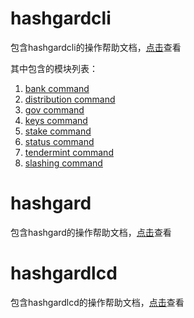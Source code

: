 # hashgardcli 

包含hashgardcli的操作帮助文档，[点击](./hashgardcli)查看

其中包含的模块列表：

1. [bank command](https://github.com/hashgard/hashgard/tree/master/docs/zh/bank)
2. [distribution command](https://github.com/hashgard/hashgard/tree/master/docs/zh/distribution)
3. [gov command](https://github.com/hashgard/hashgard/tree/master/docs/zh/gov)
4. [keys command](https://github.com/hashgard/hashgard/tree/master/docs/zh/keys)
5. [stake command](https://github.com/hashgard/hashgard/tree/master/docs/zh/stake)
6. [status command](https://github.com/hashgard/hashgard/tree/master/docs/zh/status)
7. [tendermint command](https://github.com/hashgard/hashgard/tree/master/docs/zh/tendermint)
8. [slashing command](https://github.com/hashgard/hashgard/tree/master/docs/zh/slashing)



# hashgard

包含hashgard的操作帮助文档，[点击](./hashgard)查看



# hashgardlcd

包含hashgardlcd的操作帮助文档，[点击](./hashgardlcd)查看

